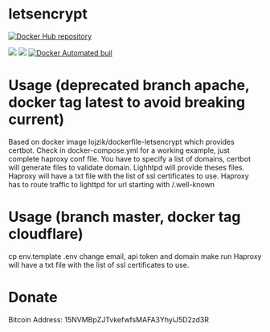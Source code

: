 # letsencrypt

[![Docker Hub repository](http://dockeri.co/image/nouchka/letsencrypt)](https://registry.hub.docker.com/u/nouchka/letsencrypt/)

[![](https://images.microbadger.com/badges/image/nouchka/letsencrypt.svg)](https://microbadger.com/images/nouchka/letsencrypt "Get your own image badge on microbadger.com")
[![](https://images.microbadger.com/badges/version/nouchka/letsencrypt.svg)](https://microbadger.com/images/nouchka/letsencrypt "Get your own version badge on microbadger.com")
[![Docker Automated buil](https://img.shields.io/docker/automated/nouchka/letsencrypt.svg)](https://hub.docker.com/r/nouchka/letsencrypt/)

# Usage (deprecated branch apache, docker tag latest to avoid breaking current)

Based on docker image lojzik/dockerfile-letsencrypt which provides certbot.
Check in docker-compose.yml for a working example, just complete haproxy conf file.
You have to specify a list of domains, certbot will generate files to validate domain.
Lighhtpd will provide theses files.
Haproxy will have a txt file with the list of ssl certificates to use.
Haproxy has to route traffic to lighttpd for url starting with /.well-known

# Usage (branch master, docker tag cloudflare)

cp env.template .env
change email, api token and domain
make run
Haproxy will have a txt file with the list of ssl certificates to use.

# Donate

Bitcoin Address: 15NVMBpZJTvkefwfsMAFA3YhyiJ5D2zd3R

